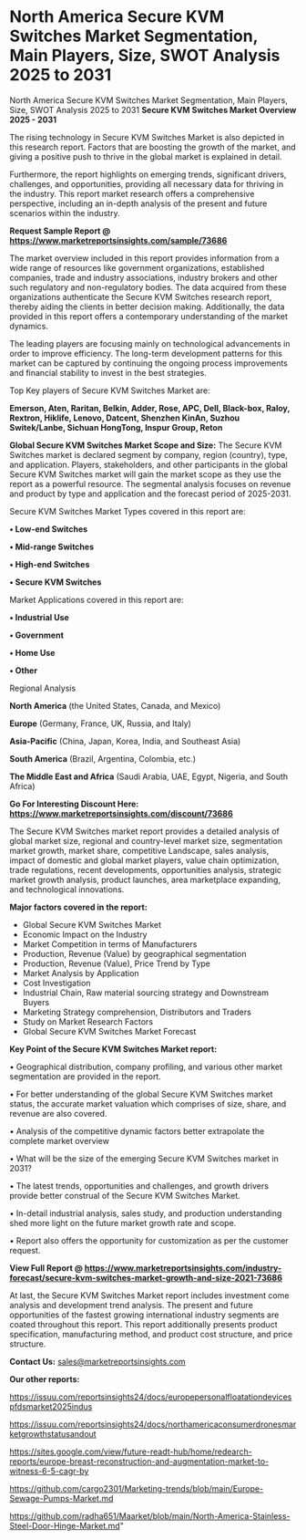 # North America Secure KVM Switches Market Segmentation, Main Players, Size, SWOT Analysis 2025 to 2031
North America Secure KVM Switches Market Segmentation, Main Players, Size, SWOT Analysis 2025 to 2031
<Strong> Secure KVM Switches Market Overview 2025 - 2031</strong>

The rising technology in Secure KVM Switches Market is also depicted in this research report. Factors that are boosting the growth of the market, and giving a positive push to thrive in the global market is explained in detail.

Furthermore, the report highlights on emerging trends, significant drivers, challenges, and opportunities, providing all necessary data for thriving in the industry. This report market research offers a comprehensive perspective, including an in-depth analysis of the present and future scenarios within the industry.

<strong>Request Sample Report @ <a href=https://www.marketreportsinsights.com/sample/73686>https://www.marketreportsinsights.com/sample/73686</a></strong>

The market overview included in this report provides information from a wide range of resources like government organizations, established companies, trade and industry associations, industry brokers and other such regulatory and non-regulatory bodies. The data acquired from these organizations authenticate the Secure KVM Switches research report, thereby aiding the clients in better decision making. Additionally, the data provided in this report offers a contemporary understanding of the market dynamics.

The leading players are focusing mainly on technological advancements in order to improve efficiency. The long-term development patterns for this market can be captured by continuing the ongoing process improvements and financial stability to invest in the best strategies.

Top Key players of Secure KVM Switches Market are:

<strong>Emerson, Aten, Raritan, Belkin, Adder, Rose, APC, Dell, Black-box, Raloy, Rextron, Hiklife, Lenovo, Datcent, Shenzhen KinAn, Suzhou Switek/Lanbe, Sichuan HongTong, Inspur Group, Reton</strong>

<strong><b>Global Secure KVM Switches Market Scope and Size:</b></strong>
The Secure KVM Switches market is declared segment by company, region (country), type, and application. Players, stakeholders, and other participants in the global Secure KVM Switches market will gain the market scope as they use the report as a powerful resource. The segmental analysis focuses on revenue and product by type and application and the forecast period of 2025-2031.

Secure KVM Switches Market Types covered in this report are:

<strong>• Low-end Switches

• Mid-range Switches

• High-end Switches

• Secure KVM Switches</strong>

Market Applications covered in this report are:

<strong>• Industrial Use

• Government

• Home Use

• Other</strong> 

Regional Analysis

<strong>North America</strong> (the United States, Canada, and Mexico)

<strong>Europe</strong> (Germany, France, UK, Russia, and Italy)

<strong>Asia-Pacific</strong> (China, Japan, Korea, India, and Southeast Asia)

<strong>South America</strong> (Brazil, Argentina, Colombia, etc.)

<strong>The Middle East and Africa</strong> (Saudi Arabia, UAE, Egypt, Nigeria, and South Africa)

<strong>Go For Interesting Discount Here: <a href=https://www.marketreportsinsights.com/discount/73686>https://www.marketreportsinsights.com/discount/73686</a></strong>

The Secure KVM Switches market report provides a detailed analysis of global market size, regional and country-level market size, segmentation market growth, market share, competitive Landscape, sales analysis, impact of domestic and global market players, value chain optimization, trade regulations, recent developments, opportunities analysis, strategic market growth analysis, product launches, area marketplace expanding, and technological innovations.

<strong><b>Major factors covered in the report:</b></strong>
<ul>
  <li>Global Secure KVM Switches Market </li>
  <li>Economic Impact on the Industry</li>
  <li>Market Competition in terms of Manufacturers</li>
  <li>Production, Revenue (Value) by geographical segmentation</li>
  <li>Production, Revenue (Value), Price Trend by Type</li>
  <li>Market Analysis by Application</li>
  <li>Cost Investigation</li>
  <li>Industrial Chain, Raw material sourcing strategy and Downstream Buyers</li>
  <li>Marketing Strategy comprehension, Distributors and Traders</li>
  <li>Study on Market Research Factors</li>
  <li>Global Secure KVM Switches Market Forecast</li>
</ul>

<strong><b>Key Point of the Secure KVM Switches Market report:</b></strong>

• Geographical distribution, company profiling, and various other market segmentation are provided in the report.

• For better understanding of the global Secure KVM Switches market status, the accurate market valuation which comprises of size, share, and revenue are also covered.

• Analysis of the competitive dynamic factors better extrapolate the complete market overview

• What will be the size of the emerging Secure KVM Switches market in 2031?

• The latest trends, opportunities and challenges, and growth drivers provide better construal of the Secure KVM Switches Market.

• In-detail industrial analysis, sales study, and production understanding shed more light on the future market growth rate and scope.

• Report also offers the opportunity for customization as per the customer request.

<strong><b>View Full Report @ <a href=https://www.marketreportsinsights.com/industry-forecast/secure-kvm-switches-market-growth-and-size-2021-73686>https://www.marketreportsinsights.com/industry-forecast/secure-kvm-switches-market-growth-and-size-2021-73686</a></b></strong>


At last, the Secure KVM Switches Market report includes investment come analysis and development trend analysis. The present and future opportunities of the fastest growing international industry segments are coated throughout this report. This report additionally presents product specification, manufacturing method, and product cost structure, and price structure.

<strong>Contact Us:</strong>
sales@marketreportsinsights.com

<strong>Our other reports:</strong>

<a href=https://issuu.com/reportsinsights24/docs/europepersonalfloatationdevicespfdsmarket2025indus>https://issuu.com/reportsinsights24/docs/europepersonalfloatationdevicespfdsmarket2025indus</a>

<a href=https://issuu.com/reportsinsights24/docs/northamericaconsumerdronesmarketgrowthstatusandout>https://issuu.com/reportsinsights24/docs/northamericaconsumerdronesmarketgrowthstatusandout</a>

<a href=https://sites.google.com/view/future-readt-hub/home/redearch-reports/europe-breast-reconstruction-and-augmentation-market-to-witness-6-5-cagr-by>https://sites.google.com/view/future-readt-hub/home/redearch-reports/europe-breast-reconstruction-and-augmentation-market-to-witness-6-5-cagr-by</a>

<a href=https://github.com/cargo2301/Marketing-trends/blob/main/Europe-Sewage-Pumps-Market.md>https://github.com/cargo2301/Marketing-trends/blob/main/Europe-Sewage-Pumps-Market.md</a>

<a href=https://github.com/radha651/Maarket/blob/main/North-America-Stainless-Steel-Door-Hinge-Market.md>https://github.com/radha651/Maarket/blob/main/North-America-Stainless-Steel-Door-Hinge-Market.md</a>"
